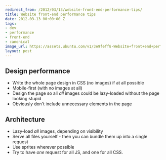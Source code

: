 ```yaml
---
redirect_from: /2012/03/13/website-front-end-performance-tips/
title: Website front-end performance tips
date: 2012-03-13 00:00:00 Z
tags:
- dev
- performance
- front-end
- canonical
image_url: https://assets.ubuntu.com/v1/3e9feff8-Website+front+end+performance+tips.png?w=230&h=160&mode=fill&bg=0000
layout: post
---
```


## Design performance

 - Write the whole page design in CSS (no images) if at all possible
 - Mobile-first (with no images at all)
 - Design the page so all *all* images could be lazy-loaded without the page looking stupid
 - Obviously don't include unnecessary elements in the page

## Architecture

 - Lazy-load *all* images, depending on visibility
 - Serve all files yourself - then you can bundle them up into a single request
 - Use sprites wherever possible
 - Try to have *one* request for all JS, and one for all CSS.